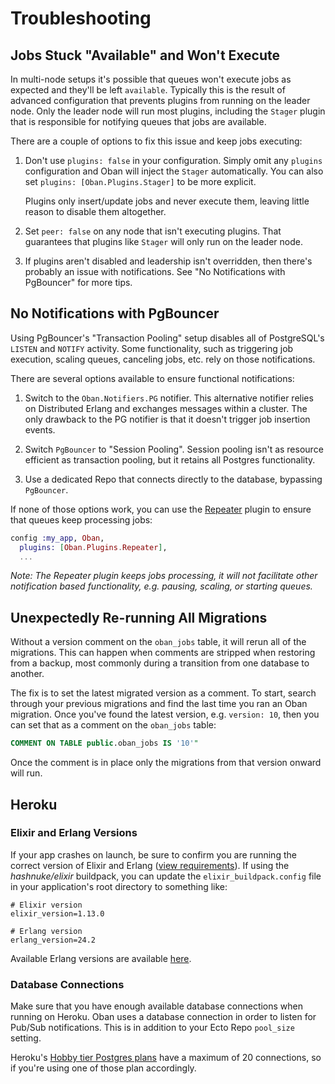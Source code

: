 # Troubleshooting

## Jobs Stuck "Available" and Won't Execute

In multi-node setups it's possible that queues won't execute jobs as expected
and they'll be left `available`. Typically this is the result of advanced
configuration that prevents plugins from running on the leader node. Only the
leader node will run most plugins, including the `Stager` plugin that is
responsible for notifying queues that jobs are available.

There are a couple of options to fix this issue and keep jobs executing:

1. Don't use `plugins: false` in your configuration. Simply omit any `plugins`
   configuration and Oban will inject the `Stager` automatically. You can also
   set `plugins: [Oban.Plugins.Stager]` to be more explicit.

   Plugins only insert/update jobs and never execute them, leaving little reason
   to disable them altogether.

2. Set `peer: false` on any node that isn't executing plugins. That guarantees
   that plugins like `Stager` will only run on the leader node.

3. If plugins aren't disabled and leadership isn't overridden, then there's
   probably an issue with notifications. See "No Notifications with PgBouncer"
   for more tips.

## No Notifications with PgBouncer

Using PgBouncer's "Transaction Pooling" setup disables all of PostgreSQL's
`LISTEN` and `NOTIFY` activity. Some functionality, such as triggering job
execution, scaling queues, canceling jobs, etc. rely on those notifications.

There are several options available to ensure functional notifications:

1. Switch to the `Oban.Notifiers.PG` notifier. This alternative notifier relies
   on Distributed Erlang and exchanges messages within a cluster. The only
   drawback to the PG notifier is that it doesn't trigger job insertion events.

2. Switch `PgBouncer` to "Session Pooling". Session pooling isn't as resource
   efficient as transaction pooling, but it retains all Postgres functionality.

3. Use a dedicated Repo that connects directly to the database, bypassing
   `PgBouncer`.

If none of those options work, you can use the [Repeater][repe] plugin to ensure
that queues keep processing jobs:

```elixir
config :my_app, Oban,
  plugins: [Oban.Plugins.Repeater],
  ...
```

_Note: The Repeater plugin keeps jobs processing, it will not facilitate other
notification based functionality, e.g. pausing, scaling, or starting queues._

[repe]: Oban.Plugins.Repeater.html

## Unexpectedly Re-running All Migrations

Without a version comment on the `oban_jobs` table, it will rerun all of the
migrations. This can happen when comments are stripped when restoring from a
backup, most commonly during a transition from one database to another.

The fix is to set the latest migrated version as a comment. To start, search
through your previous migrations and find the last time you ran an Oban
migration. Once you've found the latest version, e.g. `version: 10`, then you
can set that as a comment on the `oban_jobs` table:

```sql
COMMENT ON TABLE public.oban_jobs IS '10'"
```

Once the comment is in place only the migrations from that version onward will
run.

## Heroku

### Elixir and Erlang Versions

If your app crashes on launch, be sure to confirm you are running the correct
version of Elixir and Erlang ([view requirements](#Requirements)). If using the
*hashnuke/elixir* buildpack, you can update the `elixir_buildpack.config` file
in your application's root directory to something like:

```
# Elixir version
elixir_version=1.13.0

# Erlang version
erlang_version=24.2
```

Available Erlang versions are available [here][versions].

[versions]: https://github.com/HashNuke/heroku-buildpack-elixir-otp-builds/blob/master/otp-versions.

### Database Connections

Make sure that you have enough available database connections when running on
Heroku. Oban uses a database connection in order to listen for Pub/Sub
notifications. This is in addition to your Ecto Repo `pool_size` setting.

Heroku's [Hobby tier Postgres plans][plans] have a maximum of 20 connections, so
if you're using one of those plan accordingly.

[plans]: https://devcenter.heroku.com/articles/heroku-postgres-plans#hobby-tier
